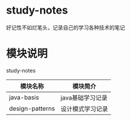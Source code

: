 # study-notes
好记性不如烂笔头，记录自己的学习各种技术的笔记

# 模块说明

study-notes

| 模块名称        | 模块简介         |
| --------------- | ---------------- |
| java-basis      | java基础学习记录 |
| design-patterns | 设计模式学习记录 |


